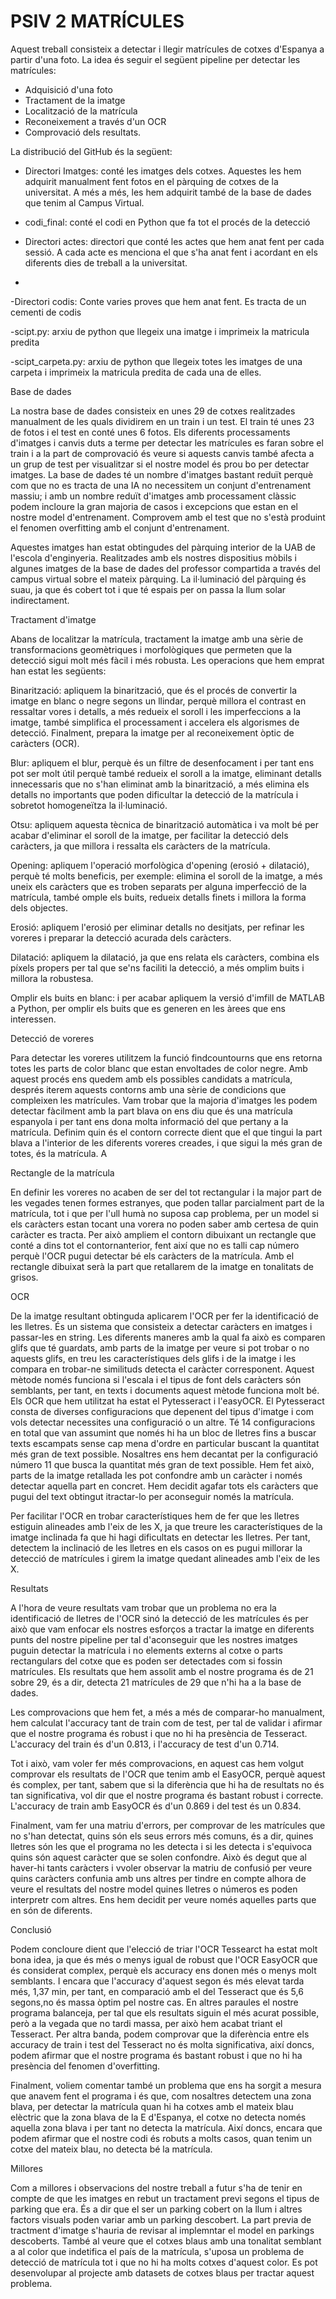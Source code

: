 # PSIV 2 MATRÍCULES


Aquest treball consisteix a detectar i llegir matrícules de cotxes d'Espanya a partir d'una foto.
La idea és seguir el següent pipeline per detectar les matrícules:

- Adquisició d'una foto
- Tractament de la imatge
- Localització de la matrícula
- Reconeixement a través d'un OCR
- Comprovació dels resultats.

La distribució del GitHub és la següent:
- Directori Imatges: conté les imatges dels cotxes. Aquestes les hem adquirit manualment fent fotos en el pàrquing de cotxes de la universitat.
A més a més, les hem adquirit també de la base de dades que tenim al Campus Virtual.

- codi_final: conté el codi en Python que fa tot el procés de la detecció

- Directori actes: directori que conté les actes que hem anat fent per cada sessió. A cada acte es menciona el que s'ha anat fent i acordant en els diferents dies de treball a la universitat.
- 
-Directori codis: Conte varies proves que hem anat fent. Es tracta de un cementi de codis

-scipt.py: arxiu de python que llegeix una imatge i imprimeix la matricula predita

-scipt_carpeta.py: arxiu de python que llegeix totes les imatges de una carpeta i imprimeix la matricula predita de cada una de elles.

Base de dades

La nostra base de dades consisteix en unes 29 de cotxes realitzades manualment de les quals dividirem en un train i un test. El train té unes 23  de fotos i el test en conté unes 6 fotos. Els diferents processaments d'imatges i canvis duts a terme per detectar les matrícules es faran sobre el train i a la part de comprovació és veure si aquests canvis també afecta a un grup de test per visualitzar si el nostre model és prou bo per detectar imatges. La base de dades té un nombre d'imatges bastant reduït perquè com que no es tracta de una IA no necessitem un conjunt d'entrenament massiu; i amb un nombre reduït d'imatges amb processament clàssic podem incloure la gran majoria de casos i excepcions que estan en el nostre model d'entrenament.
Comprovem amb el test que no s'està produint el fenomen overfitting amb el conjunt d'entrenament.

Aquestes imatges han estat obtingudes del pàrquing interior de la UAB de l'escola d'enginyeria. Realitzades amb els nostres dispositius mòbils i algunes imatges de la base de dades del professor compartida a través del campus virtual sobre el mateix pàrquing. La il·luminació del pàrquing és suau, ja que és cobert tot i que té espais per on passa la llum solar indirectament.

Tractament d'imatge

Abans de localitzar la matrícula, tractament la imatge amb una sèrie de transformacions geomètriques i morfològiques que permeten que la detecció sigui molt més fàcil i més robusta.
Les operacions que hem emprat han estat les següents:

Binarització: apliquem la binarització, que és el procés de convertir la imatge en blanc o negre segons un llindar, perquè millora el contrast en ressaltar vores i detalls, a més redueix el soroll i les imperfeccions a la imatge, també simplifica el processament i accelera els algorismes de detecció.
Finalment, prepara la imatge per al reconeixement òptic de caràcters (OCR).

Blur: apliquem el blur, perquè és un filtre de desenfocament i per tant ens pot ser molt útil perquè també redueix el soroll a la imatge, eliminant detalls innecessaris que no s'han eliminat amb la binarització, a més elimina els detalls no importants que poden dificultar la detecció de la matrícula i sobretot homogeneïtza la il·luminació.

Otsu: apliquem aquesta tècnica de binarització automàtica i va molt bé per acabar d'eliminar el soroll de la imatge, per facilitar la detecció dels caràcters, ja que millora i ressalta els caràcters de la matrícula.

Opening: apliquem l'operació morfològica d'opening (erosió + dilatació), perquè té molts beneficis, per exemple: elimina el soroll de la imatge, a més uneix els caràcters que es troben separats per alguna imperfecció de la matrícula, també omple els buits, redueix detalls finets i millora la forma dels objectes.

Erosió: apliquem l'erosió per eliminar detalls no desitjats, per refinar les voreres i preparar la detecció acurada dels caràcters.

Dilatació: apliquem la dilatació, ja que ens relata els caràcters, combina els píxels propers per tal que se'ns faciliti la detecció, a més omplim buits i millora la robustesa.

Omplir els buits en blanc: i per acabar apliquem la versió d'imfill de MATLAB a Python, per omplir els buits que es generen en les àrees que ens interessen.

Detecció de voreres

Para detectar les voreres utilitzem la funció findcountourns que ens retorna totes les parts de color blanc que estan envoltades de color negre. Amb aquest procés ens quedem amb els possibles candidats a matrícula, després iterem aquests contorns amb una sèrie de condicions que compleixen les matrícules.
Vam trobar que la majoria d'imatges les podem detectar fàcilment amb la part blava on ens diu que és una matrícula espanyola i per tant ens dona molta informació del que pertany a la matrícula. Definim quin és el contorn correcte dient que el que tingui la part blava a l'interior de les diferents voreres creades, i que sigui la més gran de totes, és la matrícula. A


Rectangle de la matrícula

En definir les voreres no acaben de ser del tot rectangular i la major part de les vegades tenen formes estranyes, que poden tallar parcialment part de la matrícula, tot i que per l'ull humà no suposa cap problema, per un model si els caràcters estan tocant una vorera no poden saber amb certesa de quin caràcter es tracta. Per això ampliem el contorn dibuixant un rectangle que conté a dins tot el contornanterior, fent així que no es talli cap número perquè l'OCR pugui detectar bé els caràcters de la matrícula. Amb el rectangle dibuixat serà la part que retallarem de la imatge en tonalitats de grisos.

OCR

De la imatge resultant obtinguda aplicarem l'OCR per fer la identificació de les lletres. És un sistema que consisteix a detectar caràcters en imatges i passar-les en string. Les diferents maneres amb la qual fa això es comparen glifs que té guardats, amb parts de la imatge per veure si pot trobar o no aquests glifs, en treu les característiques dels glifs i de la imatge i les compara en trobar-ne similituds detecta el caràcter corresponent. Aquest mètode només funciona si l'escala i el tipus de font dels caràcters són semblants, per tant, en texts i documents aquest mètode funciona molt bé. Els OCR que hem utilitzat ha estat el Pytesseract i l'easyOCR. El Pytesseract consta de diverses configuracions que depenent del tipus d'imatge i com vols detectar necessites una configuració o un altre. Té 14 configuracions en total que van assumint que només hi ha un bloc de lletres fins a buscar texts escampats sense cap mena d'ordre en particular buscant la quantitat més gran de text possible. Nosaltres ens hem decantat per la configuració número 11 que busca la quantitat més gran de text possible. Hem fet això, parts de la imatge retallada les pot confondre amb un caràcter i només detectar aquella part en concret. Hem decidit agafar tots els caràcters que pugui del text obtingut itractar-lo per aconseguir només la matrícula.

Per facilitar l'OCR en trobar característiques hem de fer que les lletres estiguin alineades amb l'eix de les X, ja que treure les característiques de la imatge inclinada fa que hi hagi dificultats en detectar les lletres. Per tant, detectem la inclinació de les lletres en els casos on es pugui millorar la detecció de matrícules i girem la imatge quedant alineades amb l'eix de les X.

Resultats

A l'hora de veure resultats vam trobar que un problema no era la identificació de lletres de l'OCR sinó la detecció de les matrícules és per això que vam enfocar els nostres esforços a tractar la imatge en diferents punts del nostre pipeline per tal d'aconseguir que les nostres imatges puguin detectar la matrícula i no elements externs al cotxe o parts rectangulars del cotxe que es poden ser detectades com si fossin matrícules. Els resultats que hem assolit amb el nostre programa és de 21 sobre 29, és a dir, detecta 21 matrícules de 29 que n'hi ha a la base de dades.

Les comprovacions que hem fet, a més a més de comparar-ho manualment, hem calculat l'accuracy tant de train com de test, per tal de validar i afirmar que el nostre programa és robust i que no hi ha presència de Tesseract. L'accuracy del train és d'un 0.813, i l'accuracy de test d'un 0.714.

Tot i això, vam voler fer més comprovacions, en aquest cas hem volgut comprovar els resultats de l'OCR que tenim amb el EasyOCR, perquè aquest és complex, per tant, sabem que si la diferència que hi ha de resultats no és tan significativa, vol dir que el nostre programa és bastant robust i correcte. L'accuracy de train amb EasyOCR és d'un 0.869 i del test és un 0.834.

Finalment, vam fer una matriu d'errors, per comprovar de les matrícules que no s'han detectat, quins són els seus errors més comuns, és a dir, quines lletres són les que el programa no les detecta i si les detecta i s'equivoca quins són aquest caràcter que se solen confondre. Això és degut que al haver-hi tants caràcters i vvoler observar la matriu de confusió per veure quins caràcters confunia amb uns altres per tindre en compte alhora de veure el resultats del nostre model quines lletres o números es poden interpretr com altres. Ens hem decidit per veure només aquelles parts que en són de diferents.

Conclusió

Podem concloure dient que l'elecció de triar l'OCR Tessearct ha estat molt bona idea, ja que és més o menys igual de robust que l'OCR EasyOCR que és considerat complex, perquè els accuracy ens donen més o menys molt semblants. I encara que l'accuracy d'aquest segon és més elevat tarda més, 1,37 min, per tant, en comparació amb el del Tesseract que és 5,6 segons,no és massa òptim pel nostre cas. En altres paraules el nostre programa balanceja, per tal que els resultats siguin el més acurat possible, però a la vegada que no tardi massa, per això hem acabat triant el Tesseract. Per altra banda, podem comprovar que la diferència entre els accuracy de train i test del Tesseract no és molta significativa, així doncs, podem afirmar que el nostre programa és bastant robust i que no hi ha presència del fenomen d'overfitting.

Finalment, voliem comentar també un problema que ens ha sorgit a mesura que anavem fent el programa i és que, com nosaltres detectem una zona blava, per detectar la matrícula quan hi ha cotxes amb el mateix blau elèctric que la zona blava de la E d'Espanya, el cotxe no detecta només aquella zona blava i per tant no detecta la matrícula. Així doncs, encara que podem afirmar que el nostre codi és robuts a molts casos, quan tenim un cotxe del mateix blau, no detecta bé la matrícula.

Millores

Com a millores i observacions del nostre treball a futur s'ha de tenir en compte de que les imatges en rebut un tractament previ segons el tipus de parking que era. És a dir que el ser un parking cobert on la llum i altres factors visuals poden variar amb un parking descobert. La part previa de tractment d'imatge s'hauria de revisar al implemntar el model en parkings descoberts. També al veure que el cotxes blaus amb una tonalitat semblant a al color que indetifica el país de la matrícula, s'uposa un problema de detecció de matrícula tot i que no hi ha molts cotxes d'aquest color. Es pot desenvolupar al projecte amb datasets de cotxes blaus per tractar aquest problema.








































